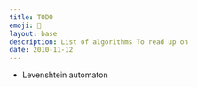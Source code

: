 ```yaml
---
title: TODO
emoji: 📝
layout: base
description: List of algorithms To read up on
date: 2010-11-12
---
```


- Levenshtein automaton
